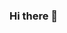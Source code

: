 ### Hi there 👋

<!--
**ydydydq/ydydydq** is a ✨ _special_ ✨ repository because its `README.md` (this file) appears on your GitHub profile.
[![Focus Repo](https://github-readme-stats.vercel.app/api/pin/?username=YituHealthcare&repo=Arc&show_owner=true)](https://github.com/YituHealthcare/Arc)
Here are some ideas to get you started:

- 🔭 I’m currently working on ...
- 🌱 I’m currently learning ...
- 👯 I’m looking to collaborate on ...
- 🤔 I’m looking for help with ...
- 💬 Ask me about ...
- 📫 How to reach me: ...
- 😄 Pronouns: ...
- ⚡ Fun fact: ...
-->

